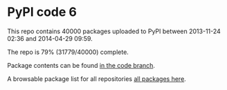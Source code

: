 # PyPI code 6

This repo contains 40000 packages uploaded to PyPI between 
2013-11-24 02:36 and 2014-04-29 09:59.

The repo is 79% (31779/40000) complete.

Package contents can be found [in the code branch](https://github.com/pypi-data/pypi-mirror-6/tree/code/packages).

A browsable package list for all repositories [all packages here](https://pypi-data.github.io/website/repositories/pypi-mirror-6).


